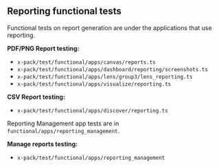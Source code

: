 ## Reporting functional tests

Functional tests on report generation are under the applications that use reporting.

**PDF/PNG Report testing:**
 - `x-pack/test/functional/apps/canvas/reports.ts`
 - `x-pack/test/functional/apps/dashboard/reporting/screenshots.ts`
 - `x-pack/test/functional/apps/lens/group3/lens_reporting.ts`
 - `x-pack/test/functional/apps/visualize/reporting.ts`

**CSV Report testing:**
 - `x-pack/test/functional/apps/discover/reporting.ts`

Reporting Management app tests are in `functional/apps/reporting_management`.

**Manage reports testing:**
 - `x-pack/test/functional/apps/reporting_management` 
